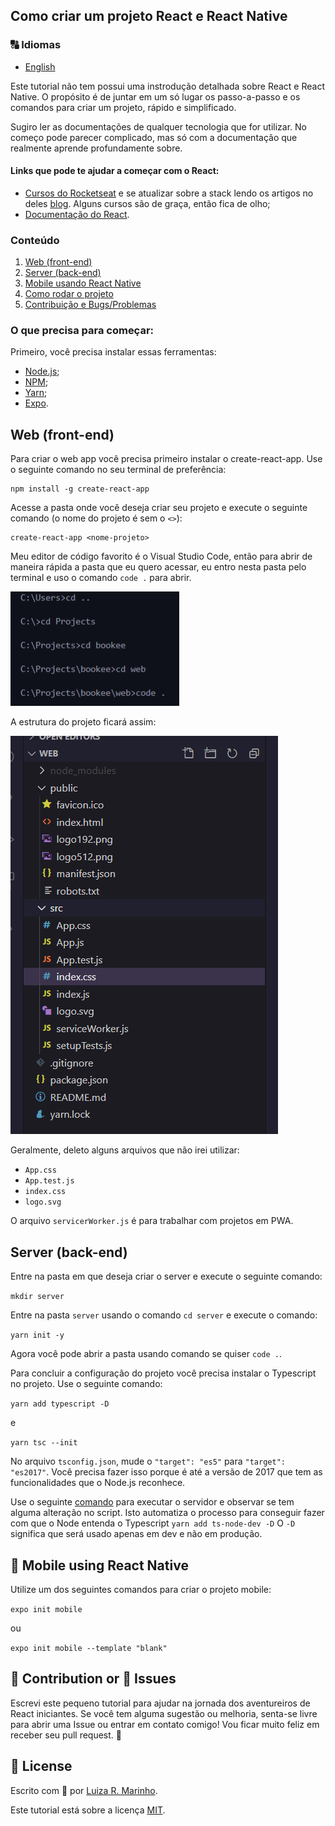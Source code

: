 ## Como criar um projeto React e React Native

### 🔠 Idiomas
* [English](README.md)

Este tutorial não tem possui uma instrodução detalhada sobre React e React Native. O propósito é de juntar em um só lugar os passo-a-passo e os comandos para criar um projeto, rápido e simplificado.

Sugiro ler as documentações de qualquer tecnologia que for utilizar. No começo pode parecer complicado, mas só com a documentação que realmente aprende profundamente sobre.

#### Links que pode te ajudar a começar com o React:
* [Cursos do Rocketseat](https://app.rocketseat.com.br/dashboard) e se atualizar sobre a stack lendo os artigos no deles [blog](https://blog.rocketseat.com.br/tag/reactjs/). Alguns cursos são de graça, então fica de olho;
* [Documentação do React](https://reactjs.org/docs/getting-started.html).

### Conteúdo
1. [Web (front-end)](#web)
2. [Server (back-end)](#server)
3. [Mobile usando React Native](#mobile)
4. [Como rodar o projeto](#run)
5. [Contribuição e Bugs/Problemas](#contribution)

### O que precisa para começar:
Primeiro, você precisa instalar essas ferramentas:
* [Node.js](https://nodejs.org/en/);
* [NPM](https://www.npmjs.com/get-npm);
* [Yarn](https://yarnpkg.com/getting-started);
* [Expo](https://expo.io/learn).


## Web (front-end) <a name="web"></a>
Para criar o web app você precisa primeiro instalar o create-react-app. Use o seguinte comando no seu terminal de preferência:
```
npm install -g create-react-app
```

Acesse a pasta onde você deseja criar seu projeto e execute o seguinte comando (o nome do projeto é sem o `<>`):
```
create-react-app <nome-projeto>
```

Meu editor de código favorito é o Visual Studio Code, então para abrir de maneira rápida a pasta que eu quero acessar, eu entro nesta pasta pelo terminal e uso o comando `code .` para abrir.

![Exemplo de como abrir a pasta pelo terminal de comando](img/img-2.png)

A estrutura do projeto ficará assim:

![Exemplo de estrutura do projeto](img/img-1.png)

Geralmente, deleto alguns arquivos que não irei utilizar:
* `App.css`
* `App.test.js`
* `index.css`
* `logo.svg`

O arquivo `servicerWorker.js` é para trabalhar com projetos em PWA.


## Server (back-end) <a name="server"></a>
Entre na pasta em que deseja criar o server e execute o seguinte comando:

```mkdir server```

Entre na pasta `server` usando o comando `cd server` e execute o comando:

```yarn init -y```

Agora você pode abrir a pasta usando comando se quiser `code .`.

Para concluir a configuração do projeto você precisa instalar o Typescript no projeto. Use o seguinte comando:

```yarn add typescript -D```

e 

```yarn tsc --init```

No arquivo `tsconfig.json`, mude o `"target": "es5"` para `"target": "es2017"`. Você precisa fazer isso porque é até a versão de 2017 que tem as funcionalidades que o Node.js reconhece. 

Use o seguinte [comando](https://www.npmjs.com/package/ts-node-dev) para executar o servidor e observar se tem alguma alteração no script. Isto automatiza o processo para conseguir fazer com que o Node entenda o Typescript
```yarn add ts-node-dev -D```
O `-D` significa que será usado apenas em dev e não em produção.

## 📱 Mobile using React Native <a name="mobile"></a>
Utilize um dos seguintes comandos para criar o projeto mobile:

```expo init mobile```

ou 

```expo init mobile --template "blank"```


## 🦾 Contribution or 🐞 Issues <a name="contribution"></a>
Escrevi este pequeno tutorial para ajudar na jornada dos aventureiros de React iniciantes. Se você tem alguma sugestão ou melhoria, senta-se livre para abrir uma Issue ou entrar em contato comigo! Vou ficar muito feliz em receber seu pull request. 🥰


## 📃 License
Escrito com 💙 por [Luiza R. Marinho](https://github.com/luizous).

Este tutorial está sobre a licença [MIT](LICENSE).